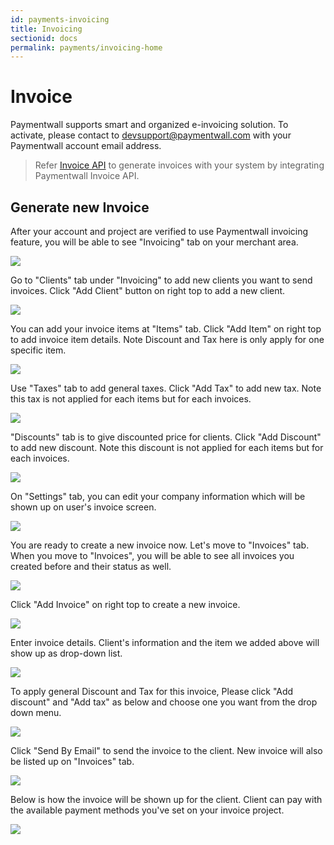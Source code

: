```yaml
---
id: payments-invoicing
title: Invoicing
sectionid: docs
permalink: payments/invoicing-home
---
```


# Invoice

Paymentwall supports smart and organized e-invoicing solution. To activate, 
please contact to devsupport@paymentwall.com with your Paymentwall account email address.
> Refer [Invoice API](/apis#section-paylet-invoice) to generate invoices with your system by integrating Paymentwall Invoice API.

## Generate new Invoice
After your account and project are verified to use Paymentwall invoicing feature, 
you will be able to see "Invoicing" tab on your merchant area.

<div class="docs-img">
    <img src="/textures/pic/payments/invoicing/invoice_menu.png" style="max-width: 100%">
</div>

Go to "Clients" tab under "Invoicing" to add new clients you want to send invoices. 
Click "Add Client" button on right top to add a new client. 

<div class="docs-img">
    <img src="/textures/pic/payments/invoicing/invoice_client.png" style="max-width: 100%">
</div>

You can add your invoice items at "Items" tab. Click "Add Item" on right top to add invoice item details.
Note Discount and Tax here is only apply for one specific item.

<div class="docs-img">
    <img src="/textures/pic/payments/invoicing/invoice_item.png" style="max-width: 100%">
</div>

Use "Taxes" tab to add general taxes. Click "Add Tax" to add new tax. Note this tax is not applied for each items but for each invoices.

<div class="docs-img">
    <img src="/textures/pic/payments/invoicing/invoice_tax.png" style="max-width: 100%">
</div>

"Discounts" tab is to give discounted price for clients. Click "Add Discount" to add new discount. Note this discount is not applied for each items but for each invoices.

<div class="docs-img">
    <img src="/textures/pic/payments/invoicing/invoice_discount.png" style="max-width: 100%">
</div>

On "Settings" tab, you can edit your company information which will be shown up on user's invoice screen.

<div class="docs-img">
    <img src="/textures/pic/payments/invoicing/invoice_setting.png" style="max-width: 100%">
</div>

You are ready to create a new invoice now.
Let's move to "Invoices" tab.
When you move to "Invoices", you will be able to see all invoices you created before and their status as well.

<div class="docs-img">
    <img src="/textures/pic/payments/invoicing/invoice_list.png" style="max-width: 100%">
</div>

Click "Add Invoice" on right top to create a new invoice.

<div class="docs-img">
    <img src="/textures/pic/payments/invoicing/invoice_blank.png" style="max-width: 100%">
</div>

Enter invoice details. Client's information and the item we added above will show up as drop-down list.

<div class="docs-img">
    <img src="/textures/pic/payments/invoicing/invoice_new.png" style="max-width: 100%">
</div>

To apply general Discount and Tax for this invoice, Please click "Add discount" and "Add tax" as below and choose one you want from the drop down menu.

<div class="docs-img">
    <img src="/textures/pic/payments/invoicing/invoice_discount_tax.png" style="max-width: 100%">
</div>

Click "Send By Email" to send the invoice to the client.
New invoice will also be listed up on "Invoices" tab.

<div class="docs-img">
    <img src="/textures/pic/payments/invoicing/invoice_new_list.png" style="max-width: 100%">
</div>

Below is how the invoice will be shown up for the client.
Client can pay with the available payment methods you've set on your invoice project.

<div class="docs-img">
    <img src="/textures/pic/payments/invoicing/invoice_result.png" style="max-width: 100%">
</div>
